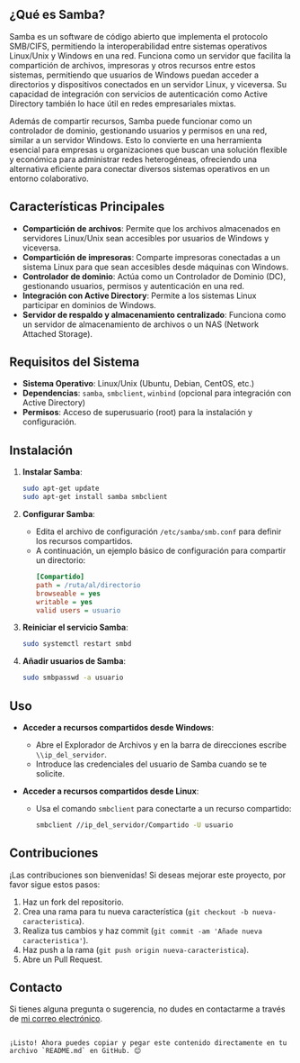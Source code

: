 

## ¿Qué es Samba?

Samba es un software de código abierto que implementa el protocolo SMB/CIFS, permitiendo la interoperabilidad entre sistemas operativos Linux/Unix y Windows en una red. Funciona como un servidor que facilita la compartición de archivos, impresoras y otros recursos entre estos sistemas, permitiendo que usuarios de Windows puedan acceder a directorios y dispositivos conectados en un servidor Linux, y viceversa. Su capacidad de integración con servicios de autenticación como Active Directory también lo hace útil en redes empresariales mixtas.

Además de compartir recursos, Samba puede funcionar como un controlador de dominio, gestionando usuarios y permisos en una red, similar a un servidor Windows. Esto lo convierte en una herramienta esencial para empresas u organizaciones que buscan una solución flexible y económica para administrar redes heterogéneas, ofreciendo una alternativa eficiente para conectar diversos sistemas operativos en un entorno colaborativo.

## Características Principales

- **Compartición de archivos**: Permite que los archivos almacenados en servidores Linux/Unix sean accesibles por usuarios de Windows y viceversa.
- **Compartición de impresoras**: Comparte impresoras conectadas a un sistema Linux para que sean accesibles desde máquinas con Windows.
- **Controlador de dominio**: Actúa como un Controlador de Dominio (DC), gestionando usuarios, permisos y autenticación en una red.
- **Integración con Active Directory**: Permite a los sistemas Linux participar en dominios de Windows.
- **Servidor de respaldo y almacenamiento centralizado**: Funciona como un servidor de almacenamiento de archivos o un NAS (Network Attached Storage).

## Requisitos del Sistema

- **Sistema Operativo**: Linux/Unix (Ubuntu, Debian, CentOS, etc.)
- **Dependencias**: `samba`, `smbclient`, `winbind` (opcional para integración con Active Directory)
- **Permisos**: Acceso de superusuario (root) para la instalación y configuración.

## Instalación

1. **Instalar Samba**:
   ```bash
   sudo apt-get update
   sudo apt-get install samba smbclient
   ```

2. **Configurar Samba**:
   - Edita el archivo de configuración `/etc/samba/smb.conf` para definir los recursos compartidos.
   - A continuación, un ejemplo básico de configuración para compartir un directorio:
     ```ini
     [Compartido]
     path = /ruta/al/directorio
     browseable = yes
     writable = yes
     valid users = usuario
     ```

3. **Reiniciar el servicio Samba**:
   ```bash
   sudo systemctl restart smbd
   ```

4. **Añadir usuarios de Samba**:
   ```bash
   sudo smbpasswd -a usuario
   ```

## Uso

- **Acceder a recursos compartidos desde Windows**:
  - Abre el Explorador de Archivos y en la barra de direcciones escribe `\\ip_del_servidor`.
  - Introduce las credenciales del usuario de Samba cuando se te solicite.

- **Acceder a recursos compartidos desde Linux**:
  - Usa el comando `smbclient` para conectarte a un recurso compartido:
    ```bash
    smbclient //ip_del_servidor/Compartido -U usuario
    ```

## Contribuciones

¡Las contribuciones son bienvenidas! Si deseas mejorar este proyecto, por favor sigue estos pasos:

1. Haz un fork del repositorio.
2. Crea una rama para tu nueva característica (`git checkout -b nueva-caracteristica`).
3. Realiza tus cambios y haz commit (`git commit -am 'Añade nueva caracteristica'`).
4. Haz push a la rama (`git push origin nueva-caracteristica`).
5. Abre un Pull Request.

## Contacto

Si tienes alguna pregunta o sugerencia, no dudes en contactarme a través de [mi correo electrónico](mailto:c.alejandro57175@gmail.com).
```

¡Listo! Ahora puedes copiar y pegar este contenido directamente en tu archivo `README.md` en GitHub. 😊
